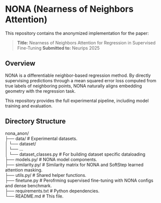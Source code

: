 # NONA (Nearness of Neighbors Attention)

This repository contains the anonymized implementation for the paper:

> **Title:** Nearness of Neighbors Attention for Regression in Supervised Fine-Tuning
> **Submitted to:** Neurips 2025

## Overview

NONA is a differentiable neighbor-based regression method. By directly supervising predictions through a mean squared error loss computed from true labels of neighboring points, NONA naturally aligns embedding geometry with the regression task.

This repository provides the full experimental pipeline, including model training and evaluation.

## Directory Structure  
nona_anon/  
├── data/ # Experimental datasets.  
│ └── dataset/  
│  └── ...  
│ └── dataset_classes.py # For building dataset specific dataloading  
├── models.py/ # NONA model components.  
├── similarity.py/ # Similarity matrix for NONA and SoftStep learned attention masking.  
├── utils.py/ # Shared helper functions.  
├── finetune.py # Perofrming supervised fine-tuning with NONA configs and dense benchmark.  
├── requirements.txt # Python dependencies.  
└── README.md # This file.  
